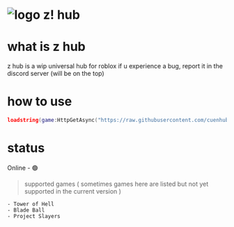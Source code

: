 

# ![logo](https://cdn.discordapp.com/attachments/1155344098371321937/1157646675498762250/169607487333913467.png?ex=65195dfb&is=65180c7b&hm=efc5cc9a553f7322eedce5e1874e2285a1f2cad4cc60f801d0eaf716f31c85ae&) z! hub


# what is z hub 
 z hub  is a wip universal hub for roblox
if u experience a bug, report it in the discord server (will be on the top)


# how to use

```lua
loadstring(game:HttpGetAsync("https://raw.githubusercontent.com/cuenhub/z-hub/main/loader.lua"))()
```



# status

Online - 🟢
> supported games ( sometimes games here are listed but not yet supported in the current version )
```
- Tower of Hell
- Blade Ball
- Project Slayers
```
